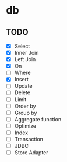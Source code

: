 # db

## TODO
- [x] Select
- [x] Inner Join
- [x] Left Join
- [x] On
- [ ] Where
- [x] Insert
- [ ] Update
- [ ] Delete
- [ ] Limit
- [ ] Order by
- [ ] Group by
- [ ] Aggregate function
- [ ] Optimize
- [ ] Index
- [ ] Transaction
- [ ] JDBC
- [ ] Store Adapter
